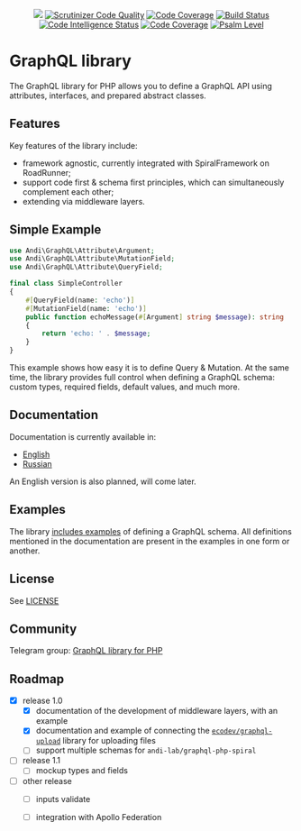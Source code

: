 <p align="center">
    <a href="https://github.com/andrey-mokhov/graphql-php/actions"><img src="https://github.com/andrey-mokhov/graphql-php/workflows/build/badge.svg" /></a>
    <a href="https://scrutinizer-ci.com/g/andrey-mokhov/graphql-php/?branch=master"><img src="https://scrutinizer-ci.com/g/andrey-mokhov/graphql-php/badges/quality-score.png?b=master" alt="Scrutinizer Code Quality" /></a>
    <a href="https://scrutinizer-ci.com/g/andrey-mokhov/graphql-php/?branch=master"><img src="https://scrutinizer-ci.com/g/andrey-mokhov/graphql-php/badges/coverage.png?b=master" alt="Code Coverage" /></a>
    <a href="https://scrutinizer-ci.com/g/andrey-mokhov/graphql-php/build-status/master"><img src="https://scrutinizer-ci.com/g/andrey-mokhov/graphql-php/badges/build.png?b=master" alt="Build Status" /></a>
    <a href="https://scrutinizer-ci.com/code-intelligence"><img src="https://scrutinizer-ci.com/g/andrey-mokhov/graphql-php/badges/code-intelligence.svg?b=master" alt="Code Intelligence Status" /></a>
    <a href="https://shepherd.dev/github/andrey-mokhov/graphql-php"><img src="https://shepherd.dev/github/andrey-mokhov/graphql-php/coverage.svg" alt="Code Coverage" /></a>
    <a href="https://shepherd.dev/github/andrey-mokhov/graphql-php"><img src="https://shepherd.dev/github/andrey-mokhov/graphql-php/level.svg" alt="Psalm Level" /></a>
</p>

# GraphQL library

The GraphQL library for PHP allows you to define a GraphQL API using attributes, interfaces,
and prepared abstract classes.

## Features

Key features of the library include:
- framework agnostic, currently integrated with SpiralFramework on RoadRunner;
- support code first & schema first principles, which can simultaneously complement each other;
- extending via middleware layers.

## Simple Example

```php
use Andi\GraphQL\Attribute\Argument;
use Andi\GraphQL\Attribute\MutationField;
use Andi\GraphQL\Attribute\QueryField;

final class SimpleController
{
    #[QueryField(name: 'echo')]
    #[MutationField(name: 'echo')]
    public function echoMessage(#[Argument] string $message): string
    {
        return 'echo: ' . $message;
    }
}
```

This example shows how easy it is to define Query & Mutation. At the same time, the library
provides full control when defining a GraphQL schema: custom types, required fields,
default values, and much more.

## Documentation

Documentation is currently available in:
- [English](docs/en/index.md)
- [Russian](docs/ru/index.md)

An English version is also planned, will come later.

## Examples

The library [includes examples](examples) of defining a GraphQL schema. All definitions mentioned
in the documentation are present in the examples in one form or another.

## License

See [LICENSE](../../../LICENSE)

## Community

Telegram group: [GraphQL library for PHP](https://t.me/andi_lab_graphql)

## Roadmap

- [x] release 1.0
  - [x] documentation of the development of middleware layers, with an example
  - [x] documentation and example of connecting the
    [`ecodev/graphql-upload`](https://github.com/Ecodev/graphql-upload) library for uploading files
  - [ ] support multiple schemas for `andi-lab/graphql-php-spiral`
- [ ] release 1.1
  - [ ] mockup types and fields
- [ ] other release
  - [ ] inputs validate
  - [ ] integration with Apollo Federation

